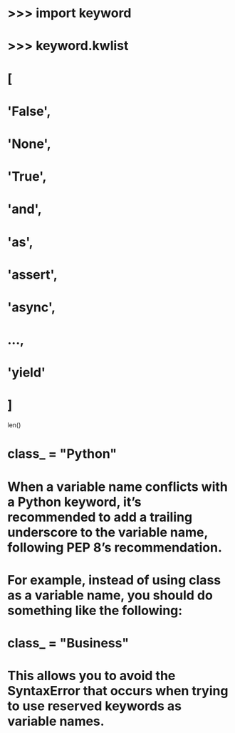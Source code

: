 # >>> import keyword
# >>> keyword.kwlist
# [
#     'False',
#     'None',
#     'True',
#     'and',
#     'as',
#     'assert',
#     'async',
#     ...,
#     'yield'
# ]
len()
# class_ = "Python"

# When a variable name conflicts with a Python keyword, it’s recommended to add a trailing underscore to the variable name, following PEP 8’s recommendation.

# For example, instead of using class as a variable name, you should do something like the following:

# class_ = "Business"
# This allows you to avoid the SyntaxError that occurs when trying to use reserved keywords as variable names.